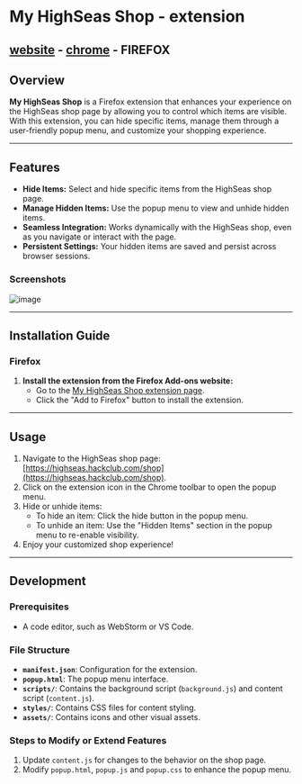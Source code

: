 # My HighSeas Shop - extension

## [website](https://github.com/ReLoia/My-HighSeas-Shop-Extension/tree/website) - [chrome](https://github.com/ReLoia/My-HighSeas-Shop-Extension/tree/chrome) - FIREFOX

## Overview

**My HighSeas Shop** is a Firefox extension that enhances your experience on the HighSeas shop page by allowing you to
control which items are visible.  
With this extension, you can hide specific items, manage them through a user-friendly
popup menu, and customize your shopping experience.

---

## Features

- **Hide Items:** Select and hide specific items from the HighSeas shop page.
- **Manage Hidden Items:** Use the popup menu to view and unhide hidden items.
- **Seamless Integration:** Works dynamically with the HighSeas shop, even as you navigate or interact with the page.
- **Persistent Settings:** Your hidden items are saved and persist across browser sessions.

### Screenshots

![image](https://github.com/user-attachments/assets/45e364e2-8882-4163-8a04-35b55e2cb928)

---

## Installation Guide

### Firefox

1. **Install the extension from the Firefox Add-ons website:**
   - Go to the [My HighSeas Shop extension page](https://addons.mozilla.org/en-US/firefox/addon/my-highseas-shop/).
   - Click the "Add to Firefox" button to install the extension.

---

## Usage

1. Navigate to the HighSeas shop page: [https://highseas.hackclub.com/shop](https://highseas.hackclub.com/shop).
2. Click on the extension icon in the Chrome toolbar to open the popup menu.
3. Hide or unhide items:
    - To hide an item: Click the hide button in the popup menu.
    - To unhide an item: Use the "Hidden Items" section in the popup menu to re-enable visibility.
4. Enjoy your customized shop experience!

---

## Development

### Prerequisites

- A code editor, such as WebStorm or VS Code.

### File Structure

- **`manifest.json`**: Configuration for the extension.
- **`popup.html`**: The popup menu interface.
- **`scripts/`**: Contains the background script (`background.js`) and content script (`content.js`).
- **`styles/`**: Contains CSS files for content styling.
- **`assets/`**: Contains icons and other visual assets.

### Steps to Modify or Extend Features

1. Update `content.js` for changes to the behavior on the shop page.
2. Modify `popup.html`, `popup.js` and `popup.css` to enhance the popup menu.
